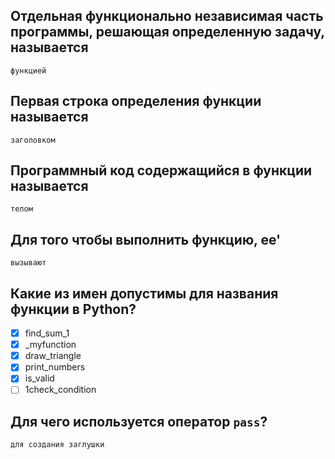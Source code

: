 ## Отдельная функционально независимая часть программы, решающая определенную задачу, называется

```
функцией
```

## Первая строка определения функции называется 

```\
заголовком
```

## Программный код содержащийся в функции называется

``` 
телом
```

## Для того чтобы выполнить функцию, ее'

```
вызывают
```

## Какие из имен допустимы для названия функции в Python?

- [x] find_sum_1
- [x] _myfunction
- [x] draw_triangle
- [x] print_numbers
- [x] is_valid
- [ ] 1check_condition

## Для чего используется оператор `pass`?

```
для создания заглушки
```

